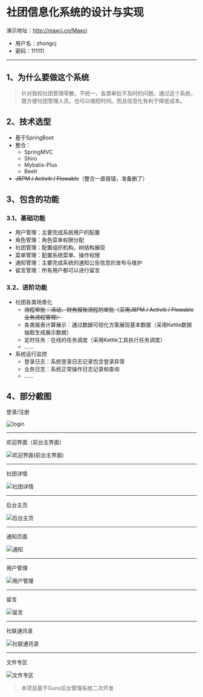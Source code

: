 

# 社团信息化系统的设计与实现

演示地址：http://maxcj.cn/Maxcj
+ 用户名：zhongcj
+ 密码：111111

---
## 1、为什么要做这个系统

> 针对我校社团管理零散，不统一，各类审批不及时的问题。通过这个系统，既方便社团管理人员，也可以缩短时间。而且信息化有利于降低成本。



## 2、技术选型

- 基于SpringBoot
- 整合：
  - SpringMVC
  - Shiro
  - Mybatis-Plus
  - Beetl
- ~~JBPM / Activiti / Flowable~~（整合一直报错，准备删了）



## 3、包含的功能

### 3.1、基础功能

- 用户管理：主要完成系统用户的配置
- 角色管理：角色菜单权限分配
- 社团管理：配置组织机构，树结构展现
- 菜单管理：配置系统菜单、操作权限
- 通知管理：主要完成系统的通知公告信息的发布与维护
- 留言管理：所有用户都可以进行留言


### 3.2、进阶功能

- 社团各类场景化
  - ~~流程审批：活动、财务报账流程的审批（采用JBPM / Activiti / Flowable业务流程管理）~~
  - 各类报表计算展示：通过数据可视化方案展现基本数据（采用Kettle数据抽取生成展示数据）
  - 定时任务：在线的任务调度（采用Kettle工具执行任务调度）
  - ……
- 系统运行监控
  - 登录日志：系统登录日志记录包含登录异常
  - 业务日志：系统正常操作日志记录和查询
  - ……

## 4、部分截图

登录/注册

![login](./screenshots/login.png)

---

欢迎界面（前台主界面）

![欢迎界面(前台主界面)](./screenshots/welcome.png)

---

社团详情

![社团详情](./screenshots/clubdetil.png)

---

后台主页

![后台主页](./screenshots/index.png)

---

通知页面

![通知](./screenshots/notice.png)

---

用户管理

![用户管理](./screenshots/users.png)

---

留言

![留言](./screenshots/message.png)

---

社联通讯录

![社联通讯录](./screenshots/contacts.png)

---

文件专区

![文件专区](./screenshots/file.png)

> 本项目基于Guns后台管理系统二次开发
